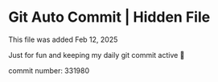 # Git Auto Commit | Hidden File

This file was added Feb 12, 2025

Just for fun and keeping my daily git commit active 🤪

commit number: 331980

